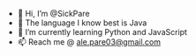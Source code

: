 - 👋 Hi, I’m @SickPare
- 👀 The language I know best is Java
- 🌱 I’m currently learning Python and JavaScript
- 📫 Reach me @ ale.pare03@gmail.com

<!---
SickPare/SickPare is a ✨ special ✨ repository because its `README.md` (this file) appears on your GitHub profile.
You can click the Preview link to take a look at your changes.
--->
